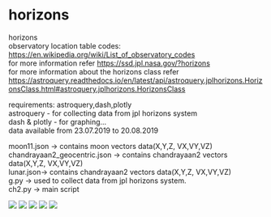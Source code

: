 # horizons
horizons 
<br>observatory location table codes: https://en.wikipedia.org/wiki/List_of_observatory_codes</br>
for more information refer https://ssd.jpl.nasa.gov/?horizons</br>
for more information about the horizons class refer</br> https://astroquery.readthedocs.io/en/latest/api/astroquery.jplhorizons.HorizonsClass.html#astroquery.jplhorizons.HorizonsClass

requirements: astroquery,dash,plotly</br>
astroquery - for collecting data from jpl horizons system</br>
dash & plotly - for graphing...</br>
data available from 23.07.2019 to 20.08.2019

moon11.json -> contains moon vectors data(X,Y,Z, VX,VY,VZ)</br>
chandrayaan2_geocentric.json -> contains chandrayaan2 vectors data(X,Y,Z, VX,VY,VZ)</br>
lunar.json-> contains chandrayaan2 vectors data(X,Y,Z, VX,VY,VZ)</br> 
g.py -> used to collect data from jpl horizons system. </br>
ch2.py -> main script

<img src = "https://github.com/bhaskar4n/horizons/blob/master/c3d.png"/>
<img src = "https://github.com/bhaskar4n/horizons/blob/master/c3d1.png"/>
<img src = "https://github.com/bhaskar4n/horizons/blob/master/ccc.png"/>
<img src = "https://github.com/bhaskar4n/horizons/blob/master/moon_view1.png"/>
<img src = "https://github.com/bhaskar4n/horizons/blob/master/moon_view.png"/>




